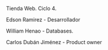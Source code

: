 Tienda Web. Ciclo 4.

Edson Ramirez - Desarrollador

William Henao - Databases.

Carlos Dubán Jiménez - Product owner




